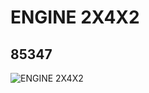 # ENGINE 2X4X2
## 85347
![ENGINE 2X4X2](https://lc-www-live-s.legocdn.com/media/bricks/5/2/4546220.jpg)